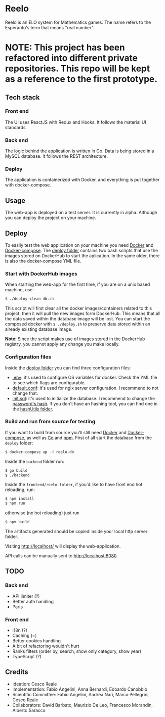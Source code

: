# Reelo

Reelo is an ELO system for Mathematics games. The name refers to the Esperanto's term that means "real number".

# NOTE: This project has been refactored into different private repositories. This repo will be kept as a reference to the first prototype.

## Tech stack
### Front end
The UI uses ReactJS with Redux and Hooks. It follows the material UI standards.

### Back end
The logic behind the application is written in [Go](https://golang.org/). Data is being stored in a MySQL database. It follows the REST architecture.

### Deploy
The application is containerized with Docker, and everything is put together with docker-compose.

## Usage
The web-app is deployed on a test server. It is currently in alpha.
Although you can deploy the project on your machine.

## Deploy
To easily test the web application on your machine you need [Docker](https://www.docker.com/get-started) and [Docker-compose](https://github.com/docker/compose).
The [deploy folder](./deploy) contains two bash scripts that use the images stored on DockerHub to start the aplication. In the same older, there is also the docker-compose YML file.

### Start with DockerHub images
When starting the web-app for the first time, if you are on a unix based machine, use:
```bash
$ ./deploy-clean-db.sh
```

This script will first clear all the docker images/containers related to this project, then it will pull the new images form DockerHub.
This means that all the data saved within the database image will be lost. You can start the composed docker with `$ ./deploy.sh` to preserve data stored within an already existing database image.

**Note**: Since the script makes use of images stored in the DockerHub registry, you cannot apply any change you make locally.

### Configuration files
Inside the [deploy folder](./deploy) you can find three configuration files:

- [.env](./deploy/.env): it's used to configure OS variables for docker. Check the YML file to see which flags are configurable.
- [default.conf](./deploy/default.conf): it's used for ngix server configuration. I recommend to not change that.
- [init.sql](./deploy/init.sql): it's used to initialize the database. I recommend to change the [password's hash](https://github.com/CanobbioE/reelo/blob/8afde13914ef70db072e086907e376350fe39a53/deploy/init.sql#L87). If you don't have an hashing tool, you can find one in the [hashUtils folder](./deploy/hashUtils).

### Build and run from source for testing
If you want to build from source you'll still need [Docker](https://www.docker.com/get-started) and [Docker-compose](https://github.com/docker/compose), as well as [Go](https://golang.org/) and [npm](https://www.npmjs.com/).
First of all start the database from the `deploy` folder:
```bash
$ docker-compose up -d reelo-db
```
Inside the `backend` folder run:
```bash
$ go build
$ ./backend
```
Inside the `frontend/reelo folder`, if you'd like to have front end hot reloading, run:
```bash
$ npm install
$ npm run
```
otherwise (no hot reloading) just run
```bash
$ npm build
```
The artifacts generated should be copied inside your local http server folder.

Visiting <http://localhost/> will display the web-application.

API calls can be manually sent to <http://localhost:8080>.




## TODO

### Back end

- API limiter (?)
- Better auth handling
- Paris

### Front end

- i18n (?)
- Caching (~)
- Better cookies handling
- A bit of refactoring wouldn't hurt
- Ranks filters (order by, search, show only category, show year)
- TypeScript (?)

## Credits

- Ideation: Cesco Reale
- Implementation: Fabio Angelini, Anna Bernardi, Edoardo Canobbio
- Scientific Committee: Fabio Angelini, Andrea Nari, Marco Pellegrini, Cesco Reale
- Collaborators: David Barbato, Maurizio De Leo, Francesco Morandin, Alberto Saracco
